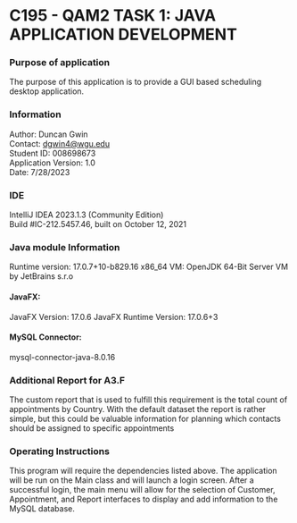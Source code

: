 # C195 - QAM2 TASK 1: JAVA APPLICATION DEVELOPMENT

### Purpose of application
The purpose of this application is to provide a GUI based scheduling desktop application.

### Information
Author: Duncan Gwin\
Contact: dgwin4@wgu.edu\
Student ID: 008698673\
Application Version: 1.0\
Date: 7/28/2023

### IDE


IntelliJ IDEA 2023.1.3 (Community Edition)  
Build #IC-212.5457.46, built on October 12, 2021  

### Java module Information

Runtime version: 17.0.7+10-b829.16 x86_64
VM: OpenJDK 64-Bit Server VM by JetBrains s.r.o

#### JavaFX:
JavaFX Version: 17.0.6
JavaFX Runtime Version: 17.0.6+3

#### MySQL Connector:
mysql-connector-java-8.0.16

### Additional Report for A3.F

The custom report that is used to fulfill this requirement is the total count of appointments by Country. 
With the default dataset the report is rather simple, but this could be valuable information for planning 
which contacts should be assigned to specific appointments

### Operating Instructions

This program will require the dependencies listed above. The application will be run on the 
Main class and will launch a login screen. After a successful login, the main menu will allow for the selection
of Customer, Appointment, and Report interfaces to display and add information to the MySQL database. 
